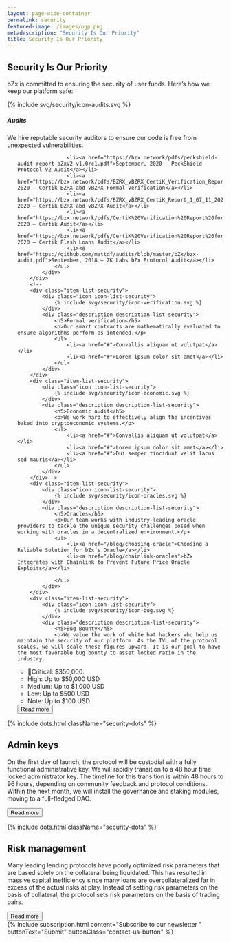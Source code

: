 ```yaml
---
layout: page-wide-container
permalink: security
featured-image: /images/ogp.png
metadescription: "Security Is Our Priority"
title: Security Is Our Priority
---
```


<section class="text-center color-primary">
    <div class="container container-md">
        <h1 class="fs-46 fs-sm-32 fw-800 lh-120 mt-60 mb-30 fs-sm-32 color-black">Security Is Our Priority</h1>
    </div>
    <div class="container container-md">
        <p class="fs-20 fs-sm-13 lh-160 mb-80 mb-sm-0">bZx is committed to ensuring the security of user funds.
Here’s how we keep our platform safe:
</p>
    </div>
</section>

<section>
    <div class="container container-xl">
        <div class="item-list-security">
            <div class="icon icon-list-security">
                {% include svg/security/icon-audits.svg %}
            </div>
            <div class="description description-list-security">
                <h5>Audits</h5>
                <p>We hire reputable security auditors to ensure our code is free from unexpected vulnerabilities.</p>
                <ul>

                    <li><a href="https://bzx.network/pdfs/peckshield-audit-report-bZxV2-v1.0rc1.pdf">September, 2020 – PeckShield Protocol V2 Audit</a></li>
                    <li><a href="https://bzx.network/pdfs/BZRX_vBZRX_CertiK_Verification_Report_1_07_11_2020.pdf">July, 2020 – Certik BZRX abd vBZRX Formal Verification</a></li>
                    <li><a href="https://bzx.network/pdfs/BZRX_vBZRX_CertiK_Report_1_07_11_2020.pdf">July, 2020 – Certik BZRX abd vBZRX Audit</a></li>
                    <li><a href="https://bzx.network/pdfs/CertiK%20Verification%20Report%20for%20bZx.pdf">March, 2020 – Certik Audit</a></li>
                    <li><a href="https://bzx.network/pdfs/CertiK%20Verification%20Report%20for%20bZx.pdf">February, 2020 – Certik Flash Loans Audit</a></li>
                    <li><a href="https://github.com/mattdf/audits/blob/master/bZx/bzx-audit.pdf">September, 2018 – ZK Labs bZx Protocol Audit</a></li>
                </ul>
            </div>
        </div>
        <!--
        <div class="item-list-security">
            <div class="icon icon-list-security">
                {% include svg/security/icon-verification.svg %}
            </div>
            <div class="description description-list-security">
                <h5>Formal verification</h5>
                <p>Our smart contracts are mathematically evaluated to ensure algorithms perform as intended.</p>
                <ul>
                    <li><a href="#">Convallis aliquam ut volutpat</a></li>
                    <li><a href="#">Lorem ipsum dolor sit amet</a></li>
                </ul>
            </div>
        </div>
        <div class="item-list-security">
            <div class="icon icon-list-security">
                {% include svg/security/icon-economic.svg %}
            </div>
            <div class="description description-list-security">
                <h5>Economic audit</h5>
                <p>We work hard to effectively align the incentives baked into cryptoeconomic systems.</p>
                <ul>
                    <li><a href="#">Convallis aliquam ut volutpat</a></li>
                    <li><a href="#">Lorem ipsum dolor sit amet</a></li>
                    <li><a href="#">Dui semper tincidunt velit lacus sed mauris</a></li>
                </ul>
            </div>
        </div>-->
        <div class="item-list-security">
            <div class="icon icon-list-security">
                {% include svg/security/icon-oracles.svg %}
            </div>
            <div class="description description-list-security">
                <h5>Oracles</h5>
                <p>Our team works with industry-leading oracle providers to tackle the unique security challenges posed when working with oracles in a decentralized environment.</p>
                <ul>
                    <li><a href="/blog/choosing-oracle">Choosing a Reliable Solution for bZx’s Oracle</a></li>
                    <li><a href="/blog/chainlink-oracles">bZx Integrates with Chainlink to Prevent Future Price Oracle Exploits</a></li>

                </ul>
            </div>
        </div>
        <div class="item-list-security">
            <div class="icon icon-list-security">
                {% include svg/security/icon-bug.svg %}
            </div>
            <div class="description description-list-security">
                <h5>Bug Bounty</h5>
                <p>We value the work of white hat hackers who help us maintain the security of our platform. As the TVL of the protocol scales, we will scale these figures upward. It is our goal to have the most favorable bug bounty to asset locked ratio in the industry.

</p>
                <ul>
                <li>🚨Critical: $350,000.</li>
  <li>High: Up to $50,000 USD</li>
  <li>Medium: Up to $1,000 USD</li>
  <li>Low: Up to $500 USD</li>
  <li>Note: Up to $100 USD</li>
                </ul>
                <a href="/blog/bzxisback">        <button class="button button-secondary button-md d-flex j-content-center a-items-center button-grid {{include.buttonClass}}">
                    Read more
                        </button></a>
            </div>
        </div>
    </div>
</section>

{% include dots.html className="security-dots" %}

<section class="bg-primary color-white pt-60 pb-120 pt-sm-45 pb-sm-45">
    <div class="container container-sm text-center">
        <h2 class="fs-32 fw-800 lh-120 mb-30 mb-sm-15 color-white">Admin keys</h2>
    </div>
    <div class="container container-md">
        <p class="fs-18 fs-sm-13 lh-160 fw-200 mb-15">On the first day of launch, the protocol will be custodial with a fully functional administrative key. We will rapidly transition to a 48 hour time locked administrator key. The timeline for this transition is within 48 hours to 96 hours, depending on community feedback and protocol conditions. Within the next month, we will install the governance and staking modules, moving to a full-fledged DAO.
</p>
<a href="/blog/bzxisback">        <button class="button button-secondary button-md d-flex j-content-center a-items-center button-grid {{include.buttonClass}}">
    Read more
        </button></a>
    </div>
</section>

{% include dots.html className="security-dots" %}

<section class="bg-secondary bt-secondary bt-20 color-white pt-40 pb-120">
    <div class="container container-sm text-center">
        <h2 class="fs-32 fw-800 lh-120 mb-30 mb-sm-15 color-white">Risk management</h2>
    </div>
    <div class="container container-md">
        <p class="fs-18 fs-sm-13 lh-160 fw-200 mb-15">Many leading lending protocols have poorly optimized risk parameters that are based solely on the collateral being liquidated. This has resulted in massive capital inefficiency since many loans are overcollateralized far in excess of the actual risks at play. Instead of setting risk parameters on the basis of collateral, the protocol sets risk parameters on the basis of trading pairs.

</p>
<a href="/blog/bzxisback">        <button class="button button-secondary button-md d-flex j-content-center a-items-center button-grid {{include.buttonClass}}">
    Read more
        </button></a>
    </div>
</section>

<section class="wrapper-subscription">
    {% include subscription.html content="Subscribe to our newsletter " buttonText="Submit" buttonClass="contact-us-button" %}
</section>

